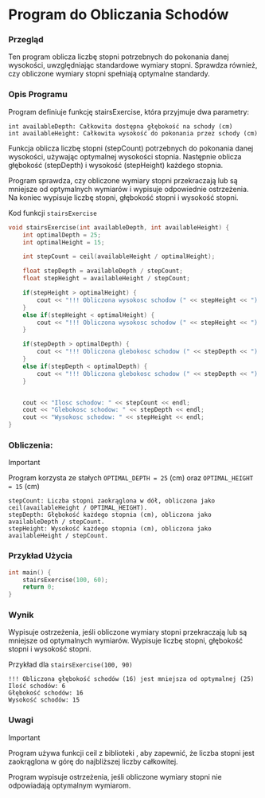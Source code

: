 # Program do Obliczania Schodów

### Przegląd
Ten program oblicza liczbę stopni potrzebnych do pokonania danej wysokości, uwzględniając standardowe wymiary stopni. Sprawdza również, czy obliczone wymiary stopni spełniają optymalne standardy.

### Opis Programu
Program definiuje funkcję stairsExercise, która przyjmuje dwa parametry:

    int availableDepth: Całkowita dostępna głębokość na schody (cm)
    int availableHeight: Całkowita wysokość do pokonania przez schody (cm)

Funkcja oblicza liczbę stopni (stepCount) potrzebnych do pokonania danej wysokości, używając optymalnej wysokości stopnia. Następnie oblicza głębokość (stepDepth) i wysokość (stepHeight) każdego stopnia.

Program sprawdza, czy obliczone wymiary stopni przekraczają lub są mniejsze od optymalnych wymiarów i wypisuje odpowiednie ostrzeżenia. Na koniec wypisuje liczbę stopni, głębokość stopni i wysokość stopni.

Kod funkcji ```stairsExercise```

```cpp
void stairsExercise(int availableDepth, int availableHeight) {
	int optimalDepth = 25;
	int optimalHeight = 15;

	int stepCount = ceil(availableHeight / optimalHeight);

	float stepDepth = availableDepth / stepCount;
	float stepHeight = availableHeight / stepCount;

	if(stepHeight > optimalHeight) {
		cout << "!!! Obliczona wysokosc schodow (" << stepHeight << ") jest wieksza od optymalnej (" << optimalHeight << ")" << endl;
	}
	else if(stepHeight < optimalHeight) {
		cout << "!!! Obliczona wysokosc schodow (" << stepHeight << ") jest mniejsza od optymalnej (" << optimalHeight << ")" << endl;
	}

	if(stepDepth > optimalDepth) {
		cout << "!!! Obliczona glebokosc schodow (" << stepDepth << ") jest wieksza od optymalnej (" << optimalDepth << ")" << endl;
	}
	else if(stepDepth < optimalDepth) {
		cout << "!!! Obliczona glebokosc schodow (" << stepDepth << ") jest mniejsza od optymalnej (" << optimalDepth << ")" << endl;
	}


	cout << "Ilosc schodow: " << stepCount << endl;
	cout << "Glebokosc schodow: " << stepDepth << endl;
	cout << "Wysokosc schodow: " << stepHeight << endl;
}
```

### Obliczenia:

>[!Important]
>Program korzysta ze stałych ```OPTIMAL_DEPTH = 25``` (cm) oraz ```OPTIMAL_HEIGHT = 15``` (cm)

```
stepCount: Liczba stopni zaokrąglona w dół, obliczona jako ceil(availableHeight / OPTIMAL_HEIGHT).
stepDepth: Głębokość każdego stopnia (cm), obliczona jako availableDepth / stepCount.
stepHeight: Wysokość każdego stopnia (cm), obliczona jako availableHeight / stepCount.
```
### Przykład Użycia
```cpp
int main() {
    stairsExercise(100, 60);
    return 0;
}
```

### Wynik
Wypisuje ostrzeżenia, jeśli obliczone wymiary stopni przekraczają lub są mniejsze od optymalnych wymiarów.
Wypisuje liczbę stopni, głębokość stopni i wysokość stopni.

Przykład dla ```stairsExercise(100, 90)```

```shell
!!! Obliczona głębokość schodów (16) jest mniejsza od optymalnej (25)
Ilość schodów: 6
Głębokość schodów: 16
Wysokość schodów: 15
```

### Uwagi

>[!Important]
>Program używa funkcji ceil z biblioteki <cmath>, aby zapewnić, że liczba stopni jest zaokrąglona w górę do najbliższej liczby całkowitej.
>
>Program wypisuje ostrzeżenia, jeśli obliczone wymiary stopni nie odpowiadają optymalnym wymiarom.
